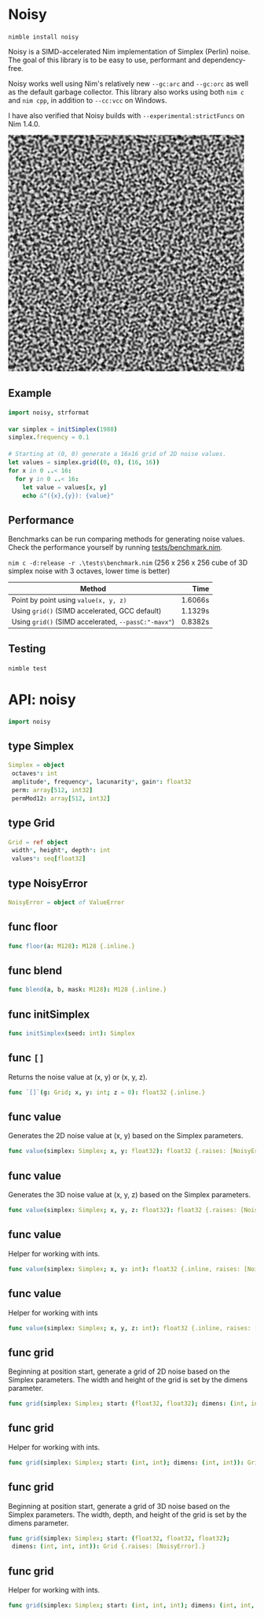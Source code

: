 # Noisy

`nimble install noisy`

Noisy is a SIMD-accelerated Nim implementation of Simplex (Perlin) noise. The goal of this library is to be easy to use, performant and dependency-free.

Noisy works well using Nim's relatively new `--gc:arc` and `--gc:orc` as well as the default garbage collector. This library also works using both `nim c` and `nim cpp`, in addition to `--cc:vcc` on Windows.

I have also verified that Noisy builds with `--experimental:strictFuncs` on Nim 1.4.0.

![2D Simplex Noise](examples/noise.png)

## Example

```nim
import noisy, strformat

var simplex = initSimplex(1988)
simplex.frequency = 0.1

# Starting at (0, 0) generate a 16x16 grid of 2D noise values.
let values = simplex.grid((0, 0), (16, 16))
for x in 0 ..< 16:
  for y in 0 ..< 16:
    let value = values[x, y]
    echo &"({x},{y}): {value}"
```

## Performance

Benchmarks can be run comparing methods for generating noise values. Check the performance yourself by running [tests/benchmark.nim](https://github.com/guzba/noisy/blob/master/tests/benchmark.nim).

`nim c -d:release -r .\tests\benchmark.nim` (256 x 256 x 256 cube of 3D simplex noise with 3 octaves, lower time is better)

Method | Time
--- | ---:
Point by point using `value(x, y, z)` | 1.6066s
Using `grid()` (SIMD accelerated, GCC default) | 1.1329s
Using `grid()` (SIMD accelerated, `--passC:"-mavx"`) | 0.8382s

## Testing

`nimble test`

# API: noisy

```nim
import noisy
```

## **type** Simplex


```nim
Simplex = object
 octaves*: int
 amplitude*, frequency*, lacunarity*, gain*: float32
 perm: array[512, int32]
 permMod12: array[512, int32]
```

## **type** Grid


```nim
Grid = ref object
 width*, height*, depth*: int
 values*: seq[float32]
```

## **type** NoisyError


```nim
NoisyError = object of ValueError
```

## **func** floor


```nim
func floor(a: M128): M128 {.inline.}
```

## **func** blend


```nim
func blend(a, b, mask: M128): M128 {.inline.}
```

## **func** initSimplex


```nim
func initSimplex(seed: int): Simplex
```

## **func** `[]`

Returns the noise value at (x, y) or (x, y, z).

```nim
func `[]`(g: Grid; x, y: int; z = 0): float32 {.inline.}
```

## **func** value

Generates the 2D noise value at (x, y) based on the Simplex parameters.

```nim
func value(simplex: Simplex; x, y: float32): float32 {.raises: [NoisyError], tags: [].}
```

## **func** value

Generates the 3D noise value at (x, y, z) based on the Simplex parameters.

```nim
func value(simplex: Simplex; x, y, z: float32): float32 {.raises: [NoisyError], tags: [].}
```

## **func** value

Helper for working with ints.

```nim
func value(simplex: Simplex; x, y: int): float32 {.inline, raises: [NoisyError], tags: [].}
```

## **func** value

Helper for working with ints

```nim
func value(simplex: Simplex; x, y, z: int): float32 {.inline, raises: [NoisyError].}
```

## **func** grid

Beginning at position start, generate a grid of 2D noise based on the Simplex parameters. The width and height of the grid is set by the dimens parameter.

```nim
func grid(simplex: Simplex; start: (float32, float32); dimens: (int, int)): Grid {.raises: [NoisyError].}
```

## **func** grid

Helper for working with ints.

```nim
func grid(simplex: Simplex; start: (int, int); dimens: (int, int)): Grid {. inline, raises: [NoisyError].}
```

## **func** grid

Beginning at position start, generate a grid of 3D noise based on the Simplex parameters. The width, depth, and height of the grid is set by the dimens parameter.

```nim
func grid(simplex: Simplex; start: (float32, float32, float32);
 dimens: (int, int, int)): Grid {.raises: [NoisyError].}
```

## **func** grid

Helper for working with ints.

```nim
func grid(simplex: Simplex; start: (int, int, int); dimens: (int, int, int)): Grid {. inline, raises: [NoisyError].}
```
